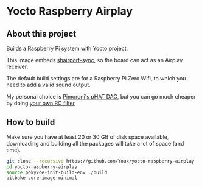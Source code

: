 Yocto Raspberry Airplay
=======================


About this project
------------------

Builds a Raspberry Pi system with Yocto project.

This image embeds [shairport-sync](https://github.com/mikebrady/shairport-sync),
so the board can act as an Airplay receiver.

The default build settings are for a Raspberry Pi Zero Wifi, to which you need
to add a valid sound output.

My personal choice is [Pimoroni's pHAT DAC](https://shop.pimoroni.com/products/phat-dac),
but you can go much cheaper by doing [your own RC filter](https://learn.adafruit.com/introducing-the-raspberry-pi-zero/audio-outputs)


How to build
------------

Make sure you have at least 20 or 30 GB of disk space available,
downloading and building all the packages will take a lot of space (and time).

```bash
git clone --recursive https://github.com/Youx/yocto-raspberry-airplay
cd yocto-raspberry-airplay
source poky/oe-init-build-env ./build
bitbake core-image-minimal
```
